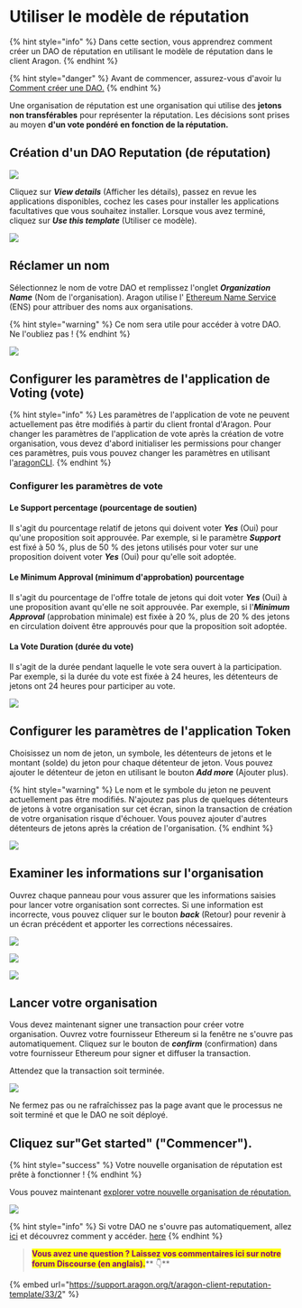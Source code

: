 # Utiliser le modèle de réputation

{% hint style="info" %}
Dans cette section, vous apprendrez comment créer un DAO de réputation en utilisant le modèle de réputation dans le client Aragon.
{% endhint %}

{% hint style="danger" %}
Avant de commencer, assurez-vous d'avoir lu [Comment créer une DAO.](./)
{% endhint %}

Une organisation de réputation est une organisation qui utilise des **jetons non transférables** pour représenter la réputation. Les décisions sont prises au moyen **d'un vote pondéré en fonction de la réputation.**

## Création d'un DAO Reputation (de réputation)

![](<../../../.gitbook/assets/Schermata 2022-02-10 alle 15.02.19.png>)

Cliquez sur _**View details**_ (Afficher les détails), passez en revue les applications disponibles, cochez les cases pour installer les applications facultatives que vous souhaitez installer. Lorsque vous avez terminé, cliquez sur _**Use this template**_ (Utiliser ce modèle).

![](<../../../.gitbook/assets/Schermata 2022-02-10 alle 15.22.29.png>)

## Réclamer un nom

Sélectionnez le nom de votre DAO et remplissez l'onglet _**Organization Name**_ (Nom de l'organisation). Aragon utilise l' [Ethereum Name Service](https://ens.domains) (ENS) pour attribuer des noms aux organisations.

{% hint style="warning" %}
Ce nom sera utile pour accéder à votre DAO. Ne l'oubliez pas !
{% endhint %}

![](<../../../.gitbook/assets/Schermata 2022-02-10 alle 15.23.36.png>)

## Configurer les paramètres de l'application de Voting (vote)

{% hint style="info" %}
Les paramètres de l'application de vote ne peuvent actuellement pas être modifiés à partir du client frontal d'Aragon. Pour changer les paramètres de l'application de vote après la création de votre organisation, vous devez d'abord initialiser les permissions pour changer ces paramètres, puis vous pouvez changer les paramètres en utilisant l'[aragonCLI](https://hack.aragon.org/docs/cli-intro.html).
{% endhint %}

### Configurer les paramètres de vote

#### Le Support percentage (pourcentage de soutien)

Il s'agit du pourcentage relatif de jetons qui doivent voter _**Yes**_ (Oui) pour qu'une proposition soit approuvée. Par exemple, si le paramètre _**Support**_ est fixé à 50 %, plus de 50 % des jetons utilisés pour voter sur une proposition doivent voter _**Yes**_ (Oui) pour qu'elle soit adoptée.

#### Le Minimum Approval (minimum d'approbation) pourcentage

Il s'agit du pourcentage de l'offre totale de jetons qui doit voter _**Yes**_ (Oui) à une proposition avant qu'elle ne soit approuvée. Par exemple, si l'_**Minimum Approval**_ (approbation minimale) est fixée à 20 %, plus de 20 % des jetons en circulation doivent être approuvés pour que la proposition soit adoptée.

#### La Vote Duration (durée du vote)

Il s'agit de la durée pendant laquelle le vote sera ouvert à la participation. Par exemple, si la durée du vote est fixée à 24 heures, les détenteurs de jetons ont 24 heures pour participer au vote.

![](<../../../.gitbook/assets/Schermata 2022-02-10 alle 15.08.36.png>)

## Configurer les paramètres de l'application Token

Choisissez un nom de jeton, un symbole, les détenteurs de jetons et le montant (solde) du jeton pour chaque détenteur de jeton. Vous pouvez ajouter le détenteur de jeton en utilisant le bouton _**Add more**_ (Ajouter plus).

{% hint style="warning" %}
Le nom et le symbole du jeton ne peuvent actuellement pas être modifiés. N'ajoutez pas plus de quelques détenteurs de jetons à votre organisation sur cet écran, sinon la transaction de création de votre organisation risque d'échouer. Vous pouvez ajouter d'autres détenteurs de jetons après la création de l'organisation.
{% endhint %}

![](<../../../.gitbook/assets/Schermata 2022-02-10 alle 15.25.03.png>)

## Examiner les informations sur l'organisation

Ouvrez chaque panneau pour vous assurer que les informations saisies pour lancer votre organisation sont correctes. Si une information est incorrecte, vous pouvez cliquer sur le bouton _**back**_ (Retour) pour revenir à un écran précédent et apporter les corrections nécessaires.

![](<../../../.gitbook/assets/Schermata 2022-02-10 alle 15.25.54.png>)

![](<../../../.gitbook/assets/Schermata 2022-02-10 alle 15.26.03.png>)

![](<../../../.gitbook/assets/Schermata 2022-02-10 alle 15.26.14.png>)

## Lancer votre organisation

Vous devez maintenant signer une transaction pour créer votre organisation. Ouvrez votre fournisseur Ethereum si la fenêtre ne s'ouvre pas automatiquement. Cliquez sur le bouton de _**confirm**_ (confirmation) dans votre fournisseur Ethereum pour signer et diffuser la transaction.&#x20;

Attendez que la transaction soit terminée.

![](https://d33v4339jhl8k0.cloudfront.net/docs/assets/5c98a4fe0428633d2cf3fcf7/images/5d8624d704286364bc8f650d/file-arEtXF8S0j.png)

Ne fermez pas ou ne rafraîchissez pas la page avant que le processus ne soit terminé et que le DAO ne soit déployé.

## Cliquez sur"Get started" ("Commencer").

{% hint style="success" %}
Votre nouvelle organisation de réputation est prête à fonctionner !
{% endhint %}

Vous pouvez maintenant [explorer votre nouvelle organisation de réputation.](../explore-template-dao/)

![](<../../../.gitbook/assets/Schermata 2022-02-10 alle 15.17.04.png>)

{% hint style="info" %}
Si votre DAO ne s'ouvre pas automatiquement, allez [ici](../../../faq/products/aragon-client/where-is-my-dao.md) et découvrez comment y accéder. [here](../../../faq/products/aragon-client/where-is-my-dao.md)
{% endhint %}

> <mark style="color:purple;">**Vous avez une question ? Laissez vos commentaires ici sur notre forum Discourse (en anglais).**</mark>**  👇**

{% embed url="https://support.aragon.org/t/aragon-client-reputation-template/33/2" %}
